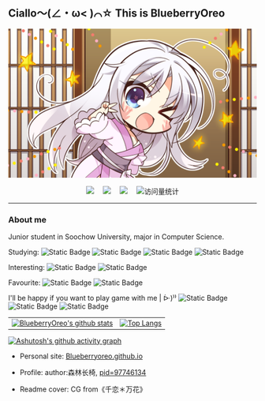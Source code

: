 ## Ciallo～(∠・ω< )⌒☆ This is BlueberryOreo

![yoshino-ciallo](./sd003da.png)

<div align="center">
  <a href="https://twitter.com/sjy_2002"><img src="https://img.shields.io/badge/Twitter-推特-blue" /></a>&emsp;
  <a href="https://space.bilibili.com/89134945"><img src="https://img.shields.io/badge/Bilibili-B站-ff69b4" /></a>&emsp;
  <a href="https://www.zhihu.com/people/39-35-23-53"><img src="https://img.shields.io/badge/Zhihu-知乎-blue" /></a>&emsp;
  <!-- visitor statistics logo 访问量统计徽标 -->
  <img src="https://komarev.com/ghpvc/?username=BlueberryOreo&label=Views&color=0e75b6&style=flat" alt="访问量统计" />
</div>

----

### About me

Junior student in Soochow University, major in Computer Science.

Studying: ![Static Badge](https://img.shields.io/badge/Algorithm-red) ![Static Badge](https://img.shields.io/badge/OS-yellow) ![Static Badge](https://img.shields.io/badge/CG-brown) ![Static Badge](https://img.shields.io/badge/Web-orange)

Interesting: ![Static Badge](https://img.shields.io/badge/CV-blue) ![Static Badge](https://img.shields.io/badge/Cybersecurity-green)

Favourite: ![Static Badge](https://img.shields.io/badge/Music-purple) ![Static Badge](https://img.shields.io/badge/Games-lightblue)

I'll be happy if you want to play game with me | ᐕ)⁾⁾ ![Static Badge](https://img.shields.io/badge/Genshin-uid%3D254343598-blue) ![Static Badge](https://img.shields.io/badge/Genshin--Asia-uid%3D883485434-yellow) ![Static Badge](https://img.shields.io/badge/Arknights-uid%3D104219729-green)

<div align="center">

<table>
  <tr>
    <td>
      <a href="https://github.com/anuraghazra/github-readme-stats">
        <img src="https://github-readme-stats.vercel.app/api?username=BlueberryOreo&show_icons=true&include_all_commits=true&theme=buefy&hide_border=true" alt="BlueberryOreo's github stats" />
      </a>
    </td>
    <td>
      <a href="https://github.com/anuraghazra/github-readme-stats">
        <img src="https://github-readme-stats.vercel.app/api/top-langs/?username=BlueberryOreo&layout=compact" alt="Top Langs" />
      </a>
    </td>
  </tr>
</table>

</div>

<!-- [![Top Langs](https://github-readme-stats.vercel.app/api/top-langs/?username=BlueberryOreo&layout=compact)](https://github.com/anuraghazra/github-readme-stats)
| <a href="https://github.com/anuraghazra/github-readme-stats"><img align="center" src="https://github-readme-stats.vercel.app/api?username=BlueberryOreo&show_icons=true&include_all_commits=true&theme=buefy&hide_border=true" alt="BlueberryOreo's github stats" /></a> | <a href="https://github.com/anuraghazra/github-readme-stats"><img src="https://github-readme-stats.vercel.app/api/top-langs/?username=BlueberryOreo&layout=compact" alter="Top Langs" /></a> |
| ------------- | -------- |
<div align="center">
  <img src="https://github-readme-stats.vercel.app/api/top-langs/?username=BlueberryOreo&layout=compact" alter="Top Langs">
</div>
-->

[![Ashutosh's github activity graph](https://github-readme-activity-graph.vercel.app/graph?username=BlueberryOreo&theme=react)](https://github.com/ashutosh00710/github-readme-activity-graph)

- Personal site: [Blueberryoreo.github.io](https://blueberryoreo.github.io/)

- Profile: author:森林长椅, [pid=97746134](https://www.pixiv.net/artworks/97746134)
- Readme cover: CG from《千恋＊万花》

<!---
BlueberryOreo/BlueberryOreo is a ✨ special ✨ repository because its `README.md` (this file) appears on your GitHub profile.
You can click the Preview link to take a look at your changes.
--->
